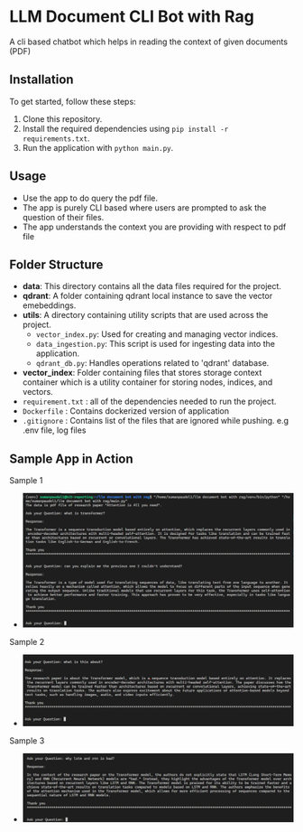 # LLM Document CLI Bot with Rag

A cli based chatbot which helps in reading the context of given documents (PDF)

## Installation

To get started, follow these steps:

1. Clone this repository.
2. Install the required dependencies using `pip install -r requirements.txt`.
3. Run the application with `python main.py`.

## Usage

- Use the app to do query the pdf file.
- The app is purely CLI based where users are prompted to ask the question of their files.
- The app understands the context you are providing with respect to pdf file

## Folder Structure
- **data**: This directory contains all the data files required for the project. 
- **qdrant**: A folder containing qdrant local instance to save the vector emebeddings.
- **utils**: A directory containing utility scripts that are used across the project.
    - `vector_index.py`: Used for creating and managing vector indices.
    - `data_ingestion.py`: This script is used for ingesting data into the application.
    - `qdrant_db.py`: Handles operations related to 'qdrant' database.
- **vector_index**: Folder containing files that stores storage context container which is a utility container for storing nodes, indices, and vectors.
- `requirement.txt` : all of the dependencies needed to run the project.
- `Dockerfile` : Contains dockerized version of application
- `.gitignore` : Contains list of the files that are ignored while pushing. e.g .env file, log files 


## Sample App in Action

Sample 1
- <img src='screenshots/1.png' width=750 >

Sample 2
- <img src='screenshots/2.png' width=750>

Sample 3
- <img src='screenshots/3.png' width=750>


